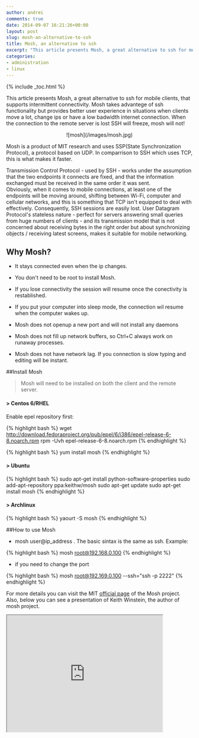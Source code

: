 ```yaml
---
author: andrei
comments: true
date: 2014-09-07 16:21:26+00:00
layout: post
slug: mosh-an-alternative-to-ssh
title: Mosh, an alternative to ssh
excerpt: "This article presents Mosh, a great alternative to ssh for mobile clients, that supports intermittent connectivity."
categories:
- administration
- linux
---
```


{% include _toc.html %}

This article presents Mosh, a great alternative to ssh for mobile clients, that supports intermittent connectivity.
Mosh takes advantege of ssh functionality but provides better user experience in situations when clients move a lot, change ips or have a low badwidth internet connection. When the connection to the remote server is lost SSH will freeze, mosh will not!

<div style="text-align:center" markdown="1">
![mosh](/images/mosh.jpg)
</div>

Mosh is a product of MIT research and uses SSP(State Synchronization Protocol), a protocol based on UDP. In comparrison to SSH which uses TCP, this is what makes it faster.

Transmission Control Protocol - used by SSH - works under the assumption that the two endpoints it connects are fixed, and that the information exchanged must be received in the same order it was sent.  
Obviously, when it comes to mobile connections, at least one of the endpoints will be moving around, shifting between Wi-Fi, computer and cellular networks, and this is something that TCP isn't equipped to deal with effectively. Consequently, SSH sessions are easily lost.
User Datagram Protocol's stateless nature - perfect for servers answering small queries from huge numbers of clients - and its transmission model that is not concerned about receiving bytes in the right order but about synchronizing objects / receiving latest screens, makes it suitable for mobile networking.


## Why Mosh?

	
  * It stays connected even when the ip changes.

	
  * You don't need to be root to install Mosh.

	
  * If you lose connectivity the session will resume once the conectivity is restablished.

	
  * If you put your computer into sleep mode, the connection wil resume when the computer wakes up.

	
  * Mosh does not openup a new port and will not install any daemons

	
  * Mosh does not fill up network buffers, so Ctrl+C always work on runaway processes.

	
  * Mosh does not have network lag. If you connection is slow typing and editing will be instant.




##Install Mosh


 > Mosh will need to be installed on both the client and the remote server.


#### > Centos 6/RHEL


Enable epel repository first:

{% highlight bash %}
wget http://download.fedoraproject.org/pub/epel/6/i386/epel-release-6-8.noarch.rpm
rpm -Uvh epel-release-6-8.noarch.rpm
{% endhighlight %}

{% highlight bash %}
yum install mosh
{% endhighlight %}


#### > Ubuntu


{% highlight bash %}
sudo apt-get install python-software-properties
sudo add-apt-repository ppa:keithw/mosh
sudo apt-get update
sudo apt-get install mosh
{% endhighlight %}

#### > Archlinux

{% highlight bash %}
yaourt -S mosh
{% endhighlight %}

##How to use Mosh

  * mosh user@ip_address . The basic sintax is the same as ssh. Example:

{% highlight bash %}
mosh root@192.168.0.100
{% endhighlight %}

	
  * if you need to change the port


{% highlight bash %}
mosh root@192.169.0.100 --ssh="ssh -p 2222"
{% endhighlight %}

For more details you can visit the MIT [official page](https://mosh.mit.edu/) of the Mosh project. Also, below you can see a presentation of Keith Winstein, the author of mosh project.

<iframe width="420" height="315" src="https://youtu.be/XsIxNYl0oyU" frameborder="10" allowfullscreen> </iframe>

